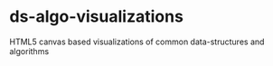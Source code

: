 ds-algo-visualizations
======================

HTML5 canvas based visualizations of common data-structures and algorithms 